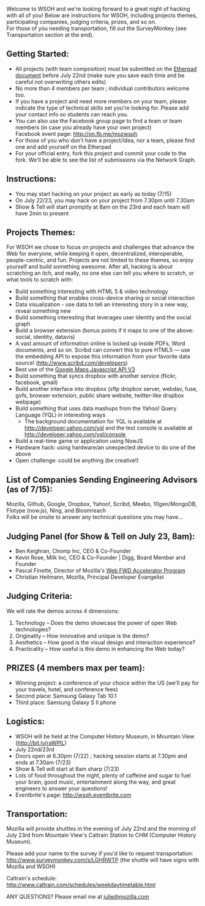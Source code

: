 Welcome to WSOH and we're looking forward to a great night of hacking with all of you! Below are instructions for WSOH, including projects themes, participating companies, judging criteria, prizes, and so on. <br>
For those of you needing transportation, fill out the SurveyMonkey (see Transportation section at the end).


Getting Started:
----------------
- All projects (with team composition) must be submitted on the [Etherpad document][1] before July 22nd
  (make sure you save each time and be careful not overwriting others edits)
- No more than 4 members per team ; individual contributors welcome too.
- If you have a project and need more members on your team, please indicate the type of technical skills set you're looking for. Please add your contact info so students can reach you.
- You can also use the Facebook group page to find a team or team members (in case you already have your own project)<br>
Facebook event page: http://on.fb.me/mozwsoh
- For those of you who don't have a project/idea, nor a team, please find one and add yourself on the Etherpad
- For your official entry, fork this project and commit your code to the fork. We'll be able to see the list of submissions via the Network Graph.


Instructions:
-------------
- You may start hacking on your project as early as today (7/15)
- On July 22/23, you may hack on your project from 7.30pm until 7.30am
- Show & Tell will start promptly at 8am on the 23rd and each team will have 2min to present


Projects Themes:
----------------
For WSOH we chose to focus on projects and challenges that advance the Web for everyone, while keeping it open, decentralized, interoperable, people-centric, and fun. Projects are not limited to these themes, so enjoy yourself and build something awesome. After all, hacking is about scratching an itch, and really, no one else can tell you where to scratch, or what tools to scratch with:

* Build something interesting with HTML 5 & video technology
* Build something that enables cross-device sharing or social interaction
* Data visualization - use data to tell an interesting story in a new way, reveal something new
* Build something interesting that leverages user identity and the social graph
* Build a browser extension (bonus points if it maps to one of the above: social, identity, datavis)
* A vast amount of information online is locked up inside PDFs, Word documents, and so on. Scribd can convert this to pure HTML5 — use the embedding API to expose this information from your favorite data source! (http://www.scribd.com/developers)
* Best use of the [Google Maps Javascript API V3](http://code.google.com/apis/maps/documentation/javascript/)
* Build something that syncs dropbox with another service (flickr, facebook, gmail)
* Build another interface into dropbox (sftp dropbox server, webdav, fuse, gvfs, browser extension, public share website, twitter-like dropbox webpage)
* Build something that uses data mashups from the Yahoo! Query Language (YQL) in interesting ways
    * The background documentation for YQL is available at http://developer.yahoo.com/yql and the test console is available at http://developer.yahoo.com/yql/console
* Build a real-time game or application using NowJS
* Hardware hack: using hardware/an unexpected device to do one of the above
* Open challenge: could be anything (be creative!)



List of Companies Sending Engineering Advisors (as of 7/15):
------------------------------------------------------------
Mozilla, Github, Google, Dropbox, Yahoo!, Scribd, Meebo, 10gen/MongoDB, Flotype (now.js), Ning, and Bloomreach <br>
Folks will be onsite to answer any technical questions you may have...


Judging Panel (for Show & Tell on July 23, 8am):
------------------------------------------------
- Ben Keighran, Chomp Inc, CEO & Co-Founder
- Kevin Rose, Milk Inc, CEO & Co-Founder | Digg, Board Member and Founder
- Pascal Finette, Director of Mozilla's [Web FWD Accelerator Program](https://webfwd.org)
- Christian Heilmann, Mozilla, Principal Developer Evangelist


Judging Criteria:
-----------------
We will rate the demos across 4 dimensions:

1. Technology – Does the demo showcase the power of open Web technologies?
2. Originality – How innovative and unique is the demo?
3. Aesthetics – How good is the visual design and interaction experience?
4. Practicality – How useful is this demo in enhancing the Web today?


PRIZES (4 members max per team):
--------------------------------
- Winning project: a conference of your choice within the US (we'll pay for your travels, hotel, and conference fees)
- Second place: Samsung Galaxy Tab 10.1
- Third place: Samsung Galaxy S II phone


Logistics:
----------
- WSOH will be held at the Computer History Museum, in Mountain View (http://bit.ly/raWPIL)
- July 22nd/23rd
- Doors open at 6.30pm (7/22) ; hacking session starts at 7.30pm and ends at 7.30am (7/23)
- Show & Tell will start at 8am sharp (7/23)
- Lots of food throughout the night, plenty of caffeine and sugar to fuel your brain, good music, entertainment along the way, and great engineers to answer your questions!
- Eventbrite's page: http://wsoh.eventbrite.com


Transportation:
---------------
Mozilla will provide shuttles in the evening of July 22nd and the morning of July 23rd from Mountain View's Caltrain Station to CHM (Computer History Museum).

Please add your name to the survey if you'd like to request transportation:
http://www.surveymonkey.com/s/LGHRWTP (the shuttle will have signs with Mozilla and WSOH) 

Caltrain's schedule: http://www.caltrain.com/schedules/weekdaytimetable.html


ANY QUESTIONS? Please email me at julie@mozilla.com

[1]: http://etherpad.mozilla.com:9000/WSOH
